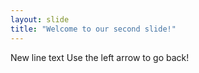```yaml
---
layout: slide
title: "Welcome to our second slide!"
---
```

New line text
Use the left arrow to go back!
